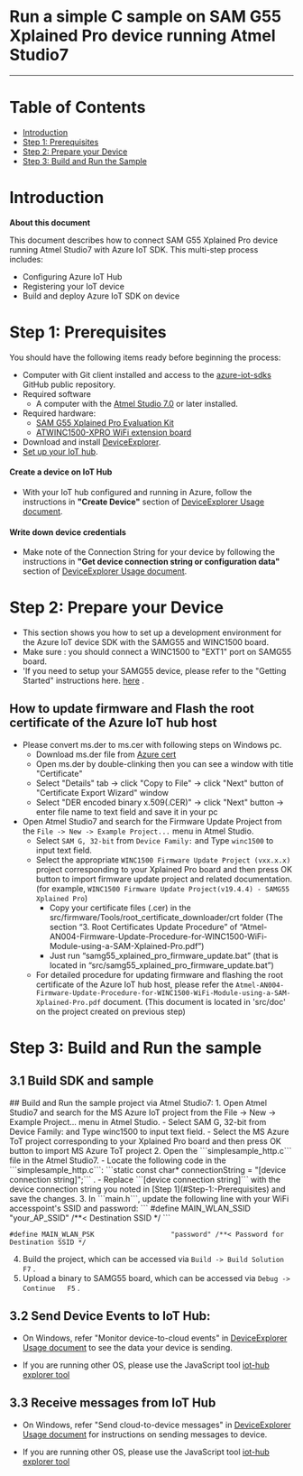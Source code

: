 Run a simple C sample on SAM G55 Xplained Pro device running Atmel Studio7
===
---

# Table of Contents

-   [Introduction](#Introduction)
-   [Step 1: Prerequisites](#Prerequisites)
-   [Step 2: Prepare your Device](#PrepareDevice)
-   [Step 3: Build and Run the Sample](#Build)

<a name="Introduction"></a>
# Introduction

**About this document**

This document describes how to connect SAM G55 Xplained Pro device running Atmel Studio7 with Azure IoT SDK. This multi-step process includes:
-   Configuring Azure IoT Hub
-   Registering your IoT device
-   Build and deploy Azure IoT SDK on device

<a name="Prerequisites"></a>
# Step 1: Prerequisites

You should have the following items ready before beginning the process:

-   Computer with Git client installed and access to the
    [azure-iot-sdks](https://github.com/Azure/azure-iot-sdks) GitHub
    public repository.
-   Required software
    -   A computer with the [Atmel Studio 7.0](http://www.atmel.com/tools/atmelstudio.aspx#download) or later installed.
-   Required hardware:
    - [SAM G55 Xplained Pro Evaluation Kit](http://www.atmel.com/tools/ATSAMG55-XPRO.aspx)
    - [ATWINC1500-XPRO WiFi extension board](http://www.atmel.com/tools/atwinc1500-xpro.aspx)
-   Download and install [DeviceExplorer](https://github.com/Azure/azure-iot-sdks/releases/download/2015-11-13/SetupDeviceExplorer.msi).
-   [Set up your IoT hub](https://github.com/Azure/azure-iot-sdks/blob/master/doc/setup_iothub.md).

#### Create a device on IoT Hub
-   With your IoT hub configured and running in Azure, follow the instructions in **"Create Device"** section of [DeviceExplorer Usage document](https://github.com/Azure/azure-iot-sdks/blob/master/tools/DeviceExplorer/doc/how_to_use_device_explorer.md).

#### Write down device credentials
-   Make note of the Connection String for your device by following the instructions in **"Get device connection string or configuration data"** section of [DeviceExplorer Usage document](https://github.com/Azure/azure-iot-sdks/blob/master/tools/DeviceExplorer/doc/how_to_use_device_explorer.md).

<a name="PrepareDevice"></a>
# Step 2: Prepare your Device
- This section shows you how to set up a development environment for the Azure IoT device SDK with the SAMG55 and WINC1500 board.
 - Make sure : you should connect a WINC1500 to "EXT1" port on SAMG55 board.
-  'If you need to setup your SAMG55 device, please refer to the "Getting Started" instructions here. [here](<http://www.atmel.com/tools/ATSAMG55-XPRO.aspx?tab=documents>) .

## How to update firmware and Flash the root certificate of the Azure IoT hub host
-  Please convert ms.der to ms.cer with following steps on Windows pc.
    -  Download ms.der file from [Azure cert](https://github.com/Azure/azure-iot-sdks/tree/master/c/certs)
    -  Open ms.der by double-clinking then you can see a window with title "Certificate"
    -  Select "Details" tab -> click "Copy to File" -> click "Next" button of "Certificate Export Wizard" window
    -  Select "DER encoded binary x.509(.CER)" -> click "Next" button -> enter file name to text field and save it in your pc
-  Open Atmel Studio7 and search for the Firmware Update Project from the ```File -> New -> Example Project...``` menu in Atmel Studio.
    -  Select ```SAM G, 32-bit``` from ```Device Family:``` and Type ```winc1500``` to input text field.
    -  Select the appropriate ```WINC1500 Firmware Update Project (vxx.x.x)``` project corresponding to your Xplained Pro board and then press OK button to import firmware update project and related documentation. (for example, ```WINC1500 Firmware Update Project(v19.4.4) - SAMG55 Xplained Pro```)
        - Copy your certificate files (.cer) in the src/firmware/Tools/root_certificate_downloader/crt folder 
(The section “3. Root Certificates Update Procedure” of “Atmel-AN004-Firmware-Update-Procedure-for-WINC1500-WiFi-Module-using-a-SAM-Xplained-Pro.pdf”)
        - Just run “samg55_xplained_pro_firmware_update.bat” (that is located in  “src/samg55_xplained_pro_firmware_update.bat”)
    -  For detailed procedure for updating firmware and flashing the root certificate of the Azure IoT hub host, please refer the ```Atmel-AN004-Firmware-Update-Procedure-for-WINC1500-WiFi-Module-using-a-SAM-Xplained-Pro.pdf``` document. (This document is located in 'src/doc' on the project created on previous step)

<a name="Build"></a>
# Step 3: Build and Run the sample

<a name="Load"></a>
## 3.1 Build SDK and sample

<a name="buildrunapp"/>
## Build and Run the sample project via Atmel Studio7: 
1. Open Atmel Studio7 and search for the MS Azure IoT project from the File -> New -> Example Project... menu in Atmel Studio.
    - Select SAM G, 32-bit from Device Family: and Type winc1500 to input text field.
    - Select the MS Azure ToT project corresponding to your Xplained Pro board and then press OK button to import MS Azure ToT project
2. Open the ```simplesample_http.c``` file in the Atmel Studio7.
    - Locate the following code in the ```simplesample_http.c```: 
    ```static const char* connectionString = "[device connection string]";``` .
    - Replace ```[device connection string]``` with the device connection string you noted in [Step 1](#Step-1:-Prerequisites) and save the changes.
3. In ```main.h```, update the following line with your WiFi accesspoint's SSID and password:
   ```
   #define MAIN_WLAN_SSID                  "your_AP_SSID" /**< Destination SSID */
   ```
   
   ```
   #define MAIN_WLAN_PSK                   "password" /**< Password for Destination SSID */
   ```
4. Build the project, which can be accessed via ```Build -> Build Solution   F7``` .
5. Upload a binary to SAMG55 board, which can be accessed via ```Debug -> Continue   F5``` .

## 3.2 Send Device Events to IoT Hub:

-   On Windows, refer "Monitor device-to-cloud events" in [DeviceExplorer Usage document](https://github.com/Azure/azure-iot-sdks/blob/master/tools/DeviceExplorer/doc/how_to_use_device_explorer.md) to see the data your device is sending.

-   If you are running other OS, please use the JavaScript tool [iot-hub explorer tool](https://github.com/Azure/azure-iot-sdks/tree/master/tools/iothub-explorer/doc)

## 3.3 Receive messages from IoT Hub

-   On Windows, refer "Send cloud-to-device messages" in [DeviceExplorer Usage document](https://github.com/Azure/azure-iot-sdks/blob/master/tools/DeviceExplorer/doc/how_to_use_device_explorer.md) for instructions on sending messages to device.

-   If you are running other OS, please use the JavaScript tool [iot-hub explorer tool](https://github.com/Azure/azure-iot-sdks/tree/master/tools/iothub-explorer/doc)
